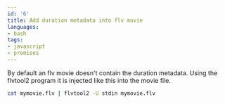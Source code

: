 ```yaml
---
id: '6'
title: Add duration metadata into flv movie
languages:
- bash
tags:
- javascript
- promises
---
```

By default an flv movie doesn't contain the duration metadata. Using the flvtool2 program it is injected like this into the movie file.


```bash
cat mymovie.flv | flvtool2 -U stdin mymovie.flv
```
    

